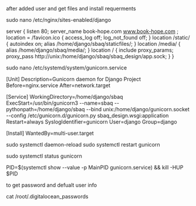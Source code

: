 after added user and get files and install requerments

sudo nano /etc/nginx/sites-enabled/django

server {
listen 80;
server_name book-hope.com www.book-hope.com ;
location = /favicon.ico { access_log off; log_not_found off; }
location /static/ {
autoindex on;
alias /home/django/sbaq/staticfiles/;
}
location /media/ {
alias /home/django/sbaq/media/;
}
location / {
include proxy_params;
proxy_pass http://unix:/home/django/sbaq/sbaq_design/app.sock;
}
}

sudo nano /etc/systemd/system/gunicorn.service

[Unit]
Description=Gunicorn daemon for Django Project
Before=nginx.service
After=network.target

[Service]
WorkingDirectory=/home/django/sbaq
ExecStart=/usr/bin/gunicorn3 --name=sbaq --pythonpath=/home/django/sbaq --bind unix:/home/django/gunicorn.socket --config /etc/gunicorn.d/gunicorn.py sbaq_design.wsgi:application
Restart=always
SyslogIdentifier=gunicorn
User=django
Group=django

[Install]
WantedBy=multi-user.target

sudo systemctl daemon-reload
sudo systemctl restart gunicorn

sudo systemctl status gunicorn

PID=$(systemctl show --value -p MainPID gunicorn.service) && kill -HUP $PID

to get password and defualt user info

cat /root/.digitalocean_passwords
